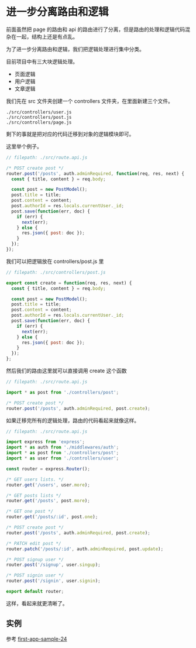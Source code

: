 # 进一步分离路由和逻辑

前面虽然把 page 的路由和 api 的路由进行了分离，但是路由的处理和逻辑代码混杂在一起，结构上还是有点乱。

为了进一步分离路由和逻辑，我们把逻辑处理进行集中分类。

目前项目中有三大块逻辑处理。

- 页面逻辑
- 用户逻辑
- 文章逻辑

我们先在 src 文件夹创建一个 controllers 文件夹，在里面新建三个文件。

```
./src/controllers/user.js
./src/controllers/post.js
./src/controllers/page.js
```

剩下的事就是把对应的代码迁移到对象的逻辑模块即可。

这里举个例子。

```js
// filepath: ./src/route.api.js

/* POST create post */
router.post('/posts', auth.adminRequired, function(req, res, next) {
  const { title, content } = req.body;

  const post = new PostModel();
  post.title = title;
  post.content = content;
  post.authorId = res.locals.currentUser._id;
  post.save(function(err, doc) {
    if (err) {
      next(err);
    } else {
      res.json({ post: doc });
    }
  });
});
```

我们可以把逻辑放在 controllers/post.js 里

```js
// filepath: ./src/controllers/post.js

export const create = function(req, res, next) {
  const { title, content } = req.body;

  const post = new PostModel();
  post.title = title;
  post.content = content;
  post.authorId = res.locals.currentUser._id;
  post.save(function(err, doc) {
    if (err) {
      next(err);
    } else {
      res.json({ post: doc });
    }
  });
};
```

然后我们的路由这里就可以直接调用 create 这个函数


```js
// filepath: ./src/route.api.js

import * as post from './controllers/post';

/* POST create post */
router.post('/posts', auth.adminRequired, post.create);
```

如果迁移完所有的逻辑处理，路由的代码看起来就像这样。

```js
// filepath: ./src/route.api.js

import express from 'express';
import * as auth from './middlewares/auth';
import * as post from './controllers/post';
import * as user from './controllers/user';

const router = express.Router();

/* GET users lists. */
router.get('/users', user.more);

/* GET posts lists */
router.get('/posts', post.more);

/* GET one post */
router.get('/posts/:id', post.one);

/* POST create post */
router.post('/posts', auth.adminRequired, post.create);

/* PATCH edit post */
router.patch('/posts/:id', auth.adminRequired, post.update);

/* POST signup user */
router.post('/signup', user.singup);

/* POST signin user */
router.post('/signin', user.signin);

export default router;
```

这样，看起来就更清晰了。


## 实例

参考 [first-app-sample-24](https://github.com/xugy0926/learn-webapp-sample/tree/master/first-app-sample-24)
